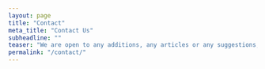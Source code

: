 ```yaml
---
layout: page
title: "Contact"
meta_title: "Contact Us"
subheadline: ""
teaser: "We are open to any additions, any articles or any suggestions, Get in touch with us"
permalink: "/contact/"
---
```


<script type="text/javascript">
//<![CDATA[
<!--
var x="function f(x,y){var i,o=\"\",l=x.length;for(i=0;i<l;i++){y%=127;o+=St" +
"ring.fromCharCode(x.charCodeAt(i)^(y++));}return o;}f(\"R@XTLPUU\\034[\\026" +
"Gi:4\\\"6e/k'thi`\\\"\\\"r(\\177>6:2\\\"?t5g40f)7\\t\\r\\007K\\034K\\005\\0" +
"17\\t\\033)\\004\\010\\010/\\033X\\035]BG\\\\WJMMS\\000\\010\\017\\007{y)>|" +
">j,5e1volzlx9w:ohkqwk2r!q3.\\033H\\034\\036\\024\\036O\\n\\005\\000QD\\007\\"+
"020V\\001SYSAuA\\036^\\021\\002GIYIKM.a-m70$4<;b{`\\\"\\\"fk,4{v|o{\\004{ki" +
"l\\001\\002nSQ>?WWV;4_[[01Z_@-.@GE*+(*1(?\\021O!sEkA&86prz>=6!&3:92=:}x|p~>" +
"=6@E\\034}~\\177x\\177t\\177x\\030\\030\\033pq\\035\\034\\000mn\\006\\007\\" +
"005jk\\010\\n\\ng`\\014\\014\\017\\034\\035rqt\\031\\032w{y\\026\\027x~~\\0" +
"23\\014bcc\\010\\t`fh\\005\\006mom\\002\\003VRR?8PVW45XX\\\\12\\035,-GAD)*6" +
"=69>2JO0]^5t=?.\\\"#?.5>use`n{4I4KD<%24rq<\\021\\020\\003\\010\\027\\021m\\" +
"020\\037\\030vwetf\\033\\002\\001no`\\177ngynh}cbr\\tqq\\036\\0376\\031\\03" +
"2syy\\026\\027\\177|~\\023\\014\\025'\\t/`eg\\004\\005njl\\001\\002lPQ>?)(." +
"3\\024^]Z01\\036\\001\\004\\rLC\\007*\\032!\\037\\005\\016\\006\\026\\0376x" +
"oo$xleoyign,SNSLMN%&%JK((*G@+,/|}\\024\\020\\024yz\\024\\030\\031vw\\031\\0" +
"37\\036sl\\005\\000\\003hi\\006\\007\\010ef\\016\\017\\rbcurr\\037\\030wtw\\"+
"024\\025\\032~\\177}\\022\\023g`b\\017\\010feg\\004\\005\\026\\020\\026\\02" +
"4hoP=>XPWV;4P0\\\\^]23BCB/(EGG$%HIL!\\\"<,c1356[T!?;<QRi*5(!h{)#))FG!/,/|}Q" +
"M\\023\\027\\026{t\\007\\r\\006\\030\\037\\036slU\\003\\000\\004ijN\\036\\0" +
"16\\027\\032u\\013\\r\\017\\034\\035upt\\031\\032'\\007\\032\\036\\021\\016" +
"\\010y}`\\r\\016;bdf\\013\\004\\016\\033\\022\\007koo<=;:?!&SZY67[]^3,GBC()" +
"CGH%&OLM\\\"\\\\L|Px$7:6N=<=QRxgh>\\177a\\\"!&DExyev2N\\021ODSXQ\\000\\000p" +
"K@IX\\034\\034\\037lm\\000\\000\\004ij\\024a\\037~\\016\\017\\rbcrrr\\037\\" +
"030rtw\\024\\025yx|\\021\\022\\033\\001\\177gcd\\t\\ngii\\006\\0072\\001\\0" +
"02mSQ>?+U0PYY67]^^3,@@C()EEH%&=MON\\\\]314YZ4:9VW8<>SL!##HIJKDE1),-BC\\023\\"+
"021\\022\\023xy\\017\\021\\030\\031vwKZY[Dmn\\024\\014\\t\\006\\017\\003XU\\"+
"013\\016\\rbc6n~gbu#!\\177zz\\027\\020{wj\\0010e`d\\t\\n7nij\\007\\000\\002" +
"\\n\\0069WPS89QUX56\\0031:;;67EBD)*\\007NKJ' 2'QR434YZVYZFC8>>SLzP`T|P0/.~l" +
"40mkBOXVM\\022\\021\\026tu\\017\\036\\032\\010t\\021Q\\\\_\\\\\\016\\006\\0" +
"05\\007de\\r\\013\\014ab\\nrq\\036\\037ttv\\033\\024~y{\\020\\021}~`\\r\\01" +
"6\\t\\177\\036feh\\005\\006kom\\002\\003\\016=>UTU:;ZYZ70=#]AAB/(@FG$%\\024" +
"' JN0]^755Z[B2Q;<=RSdMN!$%JK,(*G@\\\\\\\\,\\020\\021~\\177\\026\\021\\033\\" +
"021\\027R\\036\\033\\034qrE\\003\\024\\037\\024F\\005\\003\\n\\027\\000\\01" +
"6\\025\\002HH\\010)8&:jmg\\0253zz{\\020\\021\\002x`a\\016\\017fff\\013\\004" +
"hik\\000\\001nlP=>TVU:;0\\000,\\004X\\\\^3,GAC()FEH%&&0LL0]^165Z[BFQB_SN_$ " +
"\\\"OH#%'DE-(,AB-\\020\\021~\\177g\\000CK\\003\\003\\007w\\016qr\\030\\007\\"+
"000noVDKS\\n\\023R\\014\\013\\014bc~||r:$))+$ns+\\\"!\\177ba\\016\\017\\023" +
"deg\\004\\005kkl\\001\\002lRQ>?\\n9:R[Y67Y]^3,%[:BGF+$OIK !N11^_056[T=9;PQ@" +
"@ '##HIdKD)++@A-,\\020}~\\027\\026\\025z{\\033\\031\\032wp\\005h\\020o\\005" +
"\\002\\003hiDkd\\007\\nFB\\n\\016\\017\\034\\035lbyf23\\024\\025#}\\020o\\0" +
"22\\023xu=||k|iiti!'i2!\\001\\0338:89:;'!5\\037Z]^3,6\\034/(4\\036*\\026:\\" +
"026JNM\\\"\\\\023XYt[TWC=>=RS'#\\\"OH\\\\TC\\\\IA\\\\I*//|}\\001\\003\\033e" +
"\\006\\020\\037\\030vw[ZW\\003@_HR@W\\033e\\010P]HAF\\031\\033\\031 , +\\03" +
"1d\\033\\024\\025h\\027\\020\\r\\177|`\\r\\016efe\\n\\013kjj\\007\\000jlo<=" +
":6NTVW45^Z\\\\12YBA./BEF+$*V)OLN\\\\]704YZ2:9VW;>>SL[\\\"\\\"$IJeDE/),AB(\\" +
"020\\021~\\177\\025\\027\\026{t\\035\\031\\033pq\\030\\037\\000mn\\005\\006" +
"\\005jkeg\\025J]A_\\000txspt\\031\\032/m!99==o}ba\\016\\017kedg\\004\\005/3" +
"ion\\003<UQS89RUX56\\03701[]@-.\\025CFF+$NMJ ![/VH[U657TU:8<QRjFIMRCGITGP.*" +
",ABn\\021\\023\\022\\177xjeStuo~en\\036\\034\\000mn\\002\\004\\005jkVeftpGT" +
"K.-}'%.&> ,'\\027ne(2k>r=& \\\"2*$aruvu&H?K\\nL\\021'\\002\\014\\006)\\031\\"+
"r\\005\\rA\\010Y\\027\\027\\0336\\004\\026\\020:\\027\\024\\016\\033PgokqpV" +
";,g2=9=0+v+x/8m</*%p2}uf74\\013H\\031O\\030L\\035\\027\\025@\\002YCK\\025GD" +
"V\\\\VX\\033N\\nT\\025f\\031`\\037\\003Pl(b1%3=n1e2c*m  9%1=!3t~\",52)"      ;
while(x=eval(x));
//-->
//]]>
</script>
